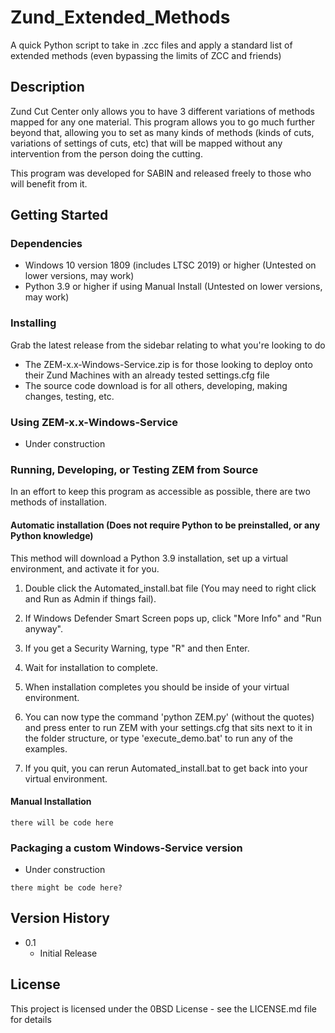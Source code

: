 # Zund_Extended_Methods

A quick Python script to take in .zcc files and apply a standard list of extended methods (even bypassing the limits of ZCC and friends)

## Description

Zund Cut Center only allows you to have 3 different variations of methods mapped for any one material. This program allows you to go much further beyond that, allowing you to set as many kinds of methods (kinds of cuts, variations of settings of cuts, etc) that will be mapped without any intervention from the person doing the cutting.

This program was developed for SABIN and released freely to those who will benefit from it.

## Getting Started

### Dependencies

* Windows 10 version 1809 (includes LTSC 2019) or higher (Untested on lower versions, may work)
* Python 3.9 or higher if using Manual Install (Untested on lower versions, may work)

### Installing

Grab the latest release from the sidebar relating to what you're looking to do

* The ZEM-x.x-Windows-Service.zip is for those looking to deploy onto their Zund Machines with an already tested settings.cfg file
* The source code download is for all others, developing, making changes, testing, etc.

### Using ZEM-x.x-Windows-Service

* Under construction

### Running, Developing, or Testing ZEM from Source

In an effort to keep this program as accessible as possible, there are two methods of installation.

#### Automatic installation (Does not require Python to be preinstalled, or any Python knowledge)

This method will download a Python 3.9 installation, set up a virtual environment, and activate it for you.

1. Double click the Automated_install.bat file (You may need to right click and Run as Admin if things fail).

2. If Windows Defender Smart Screen pops up, click "More Info" and "Run anyway".

3. If you get a Security Warning, type "R" and then Enter.

4. Wait for installation to complete.

5. When installation completes you should be inside of your virtual environment.

6. You can now type the command 'python ZEM.py' (without the quotes) and press enter to run ZEM with your settings.cfg that sits next to it in the folder structure, or type 'execute_demo.bat' to run any of the examples.

7. If you quit, you can rerun Automated_install.bat to get back into your virtual environment.

#### Manual Installation 

```
there will be code here
```

### Packaging a custom Windows-Service version

* Under construction
```
there might be code here?
```

## Version History

* 0.1
    * Initial Release

## License

This project is licensed under the 0BSD License - see the LICENSE.md file for details

